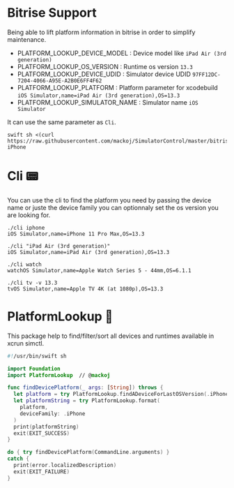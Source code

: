 # Bitrise Support

Being able to lift platform information in bitrise in order to simplify maintenance.

- PLATFORM_LOOKUP_DEVICE_MODEL : Device model like `iPad Air (3rd generation)`
- PLATFORM_LOOKUP_OS_VERSION : Runtime os version `13.3`
- PLATFORM_LOOKUP_DEVICE_UDID : Simulator device UDID `97FF12DC-7204-4066-A95E-A2B0E6FF4F62`
- PLATFORM_LOOKUP_PLATFORM : Platform parameter for xcodebuild `iOS Simulator,name=iPad Air (3rd generation),OS=13.3`
- PLATFORM_LOOKUP_SIMULATOR_NAME : Simulator name `iOS Simulator`

It can use the same parameter as `Cli`.

```shell
swift sh <(curl https://raw.githubusercontent.com/mackoj/SimulatorControl/master/bitrisePlatformLookup.swift) iPhone
```

# Cli 📟

You can use the cli to find the platform you need by passing the device name or juste the device family you can optionnaly set the os version you are looking for.

```shell
./cli iphone
iOS Simulator,name=iPhone 11 Pro Max,OS=13.3
```

```shell
./cli "iPad Air (3rd generation)"
iOS Simulator,name=iPad Air (3rd generation),OS=13.3
```

```shell
./cli watch
watchOS Simulator,name=Apple Watch Series 5 - 44mm,OS=6.1.1
```

```shell
./cli tv -v 13.3
tvOS Simulator,name=Apple TV 4K (at 1080p),OS=13.3
```

# PlatformLookup 🔎

This package help to find/filter/sort all devices and runtimes available in xcrun simctl.

```swift
#!/usr/bin/swift sh

import Foundation
import PlatformLookup  // @mackoj

func findDevicePlatform(_ args: [String]) throws {
  let platform = try PlatformLookup.findADeviceForLastOSVersion(.iPhone)
  let platformString = try PlatformLookup.format(
    platform,
    deviceFamily: .iPhone
  )
  print(platformString)
  exit(EXIT_SUCCESS)
}

do { try findDevicePlatform(CommandLine.arguments) }
catch {
  print(error.localizedDescription)
  exit(EXIT_FAILURE)
}
```
